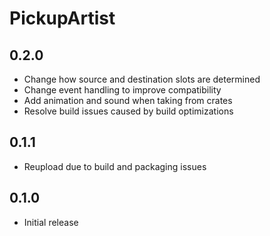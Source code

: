 # PickupArtist

## 0.2.0
- Change how source and destination slots are determined
- Change event handling to improve compatibility
- Add animation and sound when taking from crates
- Resolve build issues caused by build optimizations

## 0.1.1
- Reupload due to build and packaging issues

## 0.1.0
- Initial release
